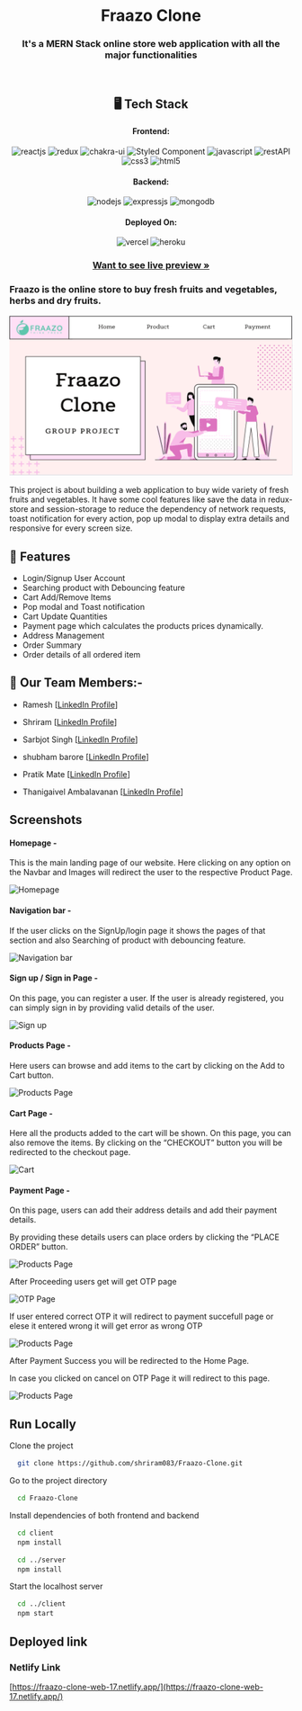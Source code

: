 <h1 align="center">Fraazo Clone</h1>
<h3 align="center">It's a MERN Stack online store web application with all the major functionalities</h3>

<br/>

<h2 align="center">🖥️ Tech Stack</h2>

<h4 align="center">Frontend:</h4>
<p align="center">
  <img src="https://img.shields.io/badge/React (18.1.0)-20232A?style=for-the-badge&logo=react&logoColor=61DAFB" alt="reactjs" />
  <img src="https://img.shields.io/badge/Redux (4.2.0)-593D88?style=for-the-badge&logo=redux&logoColor=white" alt="redux" />
  <img src="https://img.shields.io/badge/Chakra%20UI (2.2.1)-3bc7bd?style=for-the-badge&logo=chakraui&logoColor=white" alt="chakra-ui" />
  <img src="https://img.shields.io/badge/styled--components-(5.3.5)-orange?style=for-the-badge&logo=styled-component&logoColor=white" alt="Styled Component" />
  <img src="https://img.shields.io/badge/JavaScript-323330?style=for-the-badge&logo=javascript&logoColor=F7DF1E" alt="javascript" />
  <img src="https://img.shields.io/badge/Rest_API-02303A?style=for-the-badge&logo=react-router&logoColor=white" alt="restAPI" />
  <img src="https://img.shields.io/badge/CSS3-1572B6?style=for-the-badge&logo=css3&logoColor=white" alt="css3" />
  <img src="https://img.shields.io/badge/HTML5-E34F26?style=for-the-badge&logo=html5&logoColor=white" alt="html5" />
</p>
<h4 align="center">Backend:</h4>

<p align="center">
  <img src="https://img.shields.io/badge/Node.js (16.14.2)-339933?style=for-the-badge&logo=nodedotjs&logoColor=white" alt="nodejs" />
  <img src="https://img.shields.io/badge/Express.js (4.18.1)-000000?style=for-the-badge&logo=express&logoColor=white" alt="expressjs" />
  <img src="https://img.shields.io/badge/MongoDB (6.0)-4EA94B?style=for-the-badge&logo=mongodb&logoColor=white" alt="mongodb" />
</p>

<h4 align="center">Deployed On:</h4>

<p align="center">
  <img src="https://img.shields.io/badge/Netlify-00C7B7?style=for-the-badge&logo=netlify&logoColor=white" alt="vercel" />
  <img src="https://img.shields.io/badge/Heroku-430098?style=for-the-badge&logo=heroku&logoColor=white" alt="heroku" />
</p>

<h3 align="center"><a href="https://fraazo-clone-web-17.netlify.app/"><strong>Want to see live preview »</strong></a></h3>

### Fraazo is the online store to buy fresh fruits and vegetables, herbs and dry fruits.

![cover](./client/screenshots/cover.PNG)

This project is about building a web application to buy wide variety of fresh fruits and vegetables. It have some cool features like save the data in redux-store and session-storage to reduce the dependency of network requests, toast notification for every action, pop up modal to display extra details and responsive for every screen size.

## 🚀 Features

-   Login/Signup User Account
-   Searching product with Debouncing feature
-   Cart Add/Remove Items
-   Pop modal and Toast notification
-   Cart Update Quantities
-   Payment page which calculates the products prices dynamically.
-   Address Management
-   Order Summary
-   Order details of all ordered item

## 🚀 Our Team Members:-

-   Ramesh [[LinkedIn Profile](https://www.linkedin.com/in/ramesh-mane-268a0014a/)]

-   Shriram [[LinkedIn Profile](https://www.linkedin.com/in/shriram-deshpande-477590136/)]

-   Sarbjot Singh [[LinkedIn Profile](https://www.linkedin.com/in/sarbjot-/)]

-   shubham barore [[LinkedIn Profile](https://www.linkedin.com/in/shubham-barore-572738159)]

-   Pratik Mate [[LinkedIn Profile](https://www.linkedin.com/in/pratik-mate-a6a62919b)]

-   Thanigaivel Ambalavanan [[LinkedIn Profile](https://www.linkedin.com/in/thanigaivel-ambalavanan-3b4a30120/)]

## Screenshots

#### Homepage -

This is the main landing page of our website. Here clicking on any option on the Navbar and Images will redirect the user to the respective Product Page.

![Homepage ](./client/screenshots/HomePage.png)

#### Navigation bar -

If the user clicks on the SignUp/login page it shows the pages of that section and also Searching of product with debouncing feature.

![Navigation bar](./client/screenshots/SearchBox.png)

#### Sign up / Sign in Page -

On this page, you can register a user. If the user is already registered, you can simply sign in by providing valid details of the user.

![Sign up](./client/screenshots/Login.png)

#### Products Page -

Here users can browse and add items to the cart by clicking on the Add to Cart button.

![Products Page](./client/screenshots/ProductsPage.png)

#### Cart Page -

Here all the products added to the cart will be shown. On this page, you can also remove the items. By clicking on the “CHECKOUT” button you will be redirected to the checkout page.

![Cart](./client/screenshots/Cart.png)

#### Payment Page -

On this page, users can add their address details and add their payment details.

By providing these details users can place orders by clicking the “PLACE ORDER” button.

![Products Page](./client/screenshots/PaymentPage.png)

After Proceeding users get will get OTP page

![OTP Page](./client/screenshots/OTPPaget.png)

If user entered correct OTP it will redirect to payment succefull page or elese it entered wrong it will get error as wrong OTP

![Products Page](./client/screenshots/PaymentSuccefull.png)

After Payment Success you will be redirected to the Home Page.

In case you clicked on cancel on OTP Page it will redirect to this page.

![Products Page](./client/screenshots/PaymentFail.png)

## Run Locally

Clone the project

```bash
  git clone https://github.com/shriram083/Fraazo-Clone.git
```

Go to the project directory

```bash
  cd Fraazo-Clone
```

Install dependencies of both frontend and backend

```bash
  cd client
  npm install
```

```bash
  cd ../server
  npm install
```

Start the localhost server

```bash
  cd ../client
  npm start
```

## Deployed link

### Netlify Link

[https://fraazo-clone-web-17.netlify.app/](https://fraazo-clone-web-17.netlify.app/)
